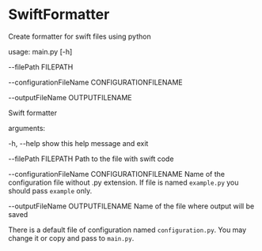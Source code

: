 # SwiftFormatter
Create formatter for swift files using python

usage: main.py [-h] 

--filePath FILEPATH

--configurationFileName CONFIGURATIONFILENAME

--outputFileName OUTPUTFILENAME

Swift formatter

arguments:


  -h, --help            show this help message and exit
  
  
  --filePath FILEPATH   Path to the file with swift code
  
  
  --configurationFileName CONFIGURATIONFILENAME Name of the configuration file without .py extension. If file is named `example.py` you should pass `example` only. 
  
  
  --outputFileName OUTPUTFILENAME Name of the file where output will be saved
                        
There is a default file of configuration named `configuration.py`. You may change it or copy and pass to `main.py`.
